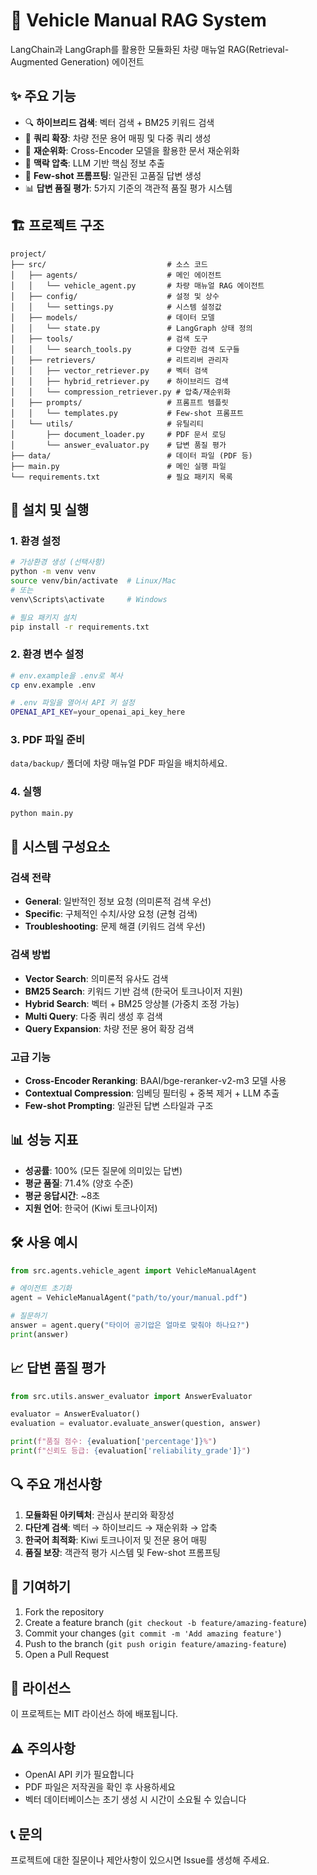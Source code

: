 # 🚗 Vehicle Manual RAG System

LangChain과 LangGraph를 활용한 모듈화된 차량 매뉴얼 RAG(Retrieval-Augmented Generation) 에이전트

## ✨ 주요 기능

- 🔍 **하이브리드 검색**: 벡터 검색 + BM25 키워드 검색
- 🚀 **쿼리 확장**: 차량 전문 용어 매핑 및 다중 쿼리 생성
- 🎯 **재순위화**: Cross-Encoder 모델을 활용한 문서 재순위화
- 📝 **맥락 압축**: LLM 기반 핵심 정보 추출
- 🤖 **Few-shot 프롬프팅**: 일관된 고품질 답변 생성
- 📊 **답변 품질 평가**: 5가지 기준의 객관적 품질 평가 시스템

## 🏗️ 프로젝트 구조

```
project/
├── src/                           # 소스 코드
│   ├── agents/                    # 메인 에이전트
│   │   └── vehicle_agent.py       # 차량 매뉴얼 RAG 에이전트
│   ├── config/                    # 설정 및 상수
│   │   └── settings.py            # 시스템 설정값
│   ├── models/                    # 데이터 모델
│   │   └── state.py               # LangGraph 상태 정의
│   ├── tools/                     # 검색 도구
│   │   └── search_tools.py        # 다양한 검색 도구들
│   ├── retrievers/                # 리트리버 관리자
│   │   ├── vector_retriever.py    # 벡터 검색
│   │   ├── hybrid_retriever.py    # 하이브리드 검색
│   │   └── compression_retriever.py # 압축/재순위화
│   ├── prompts/                   # 프롬프트 템플릿
│   │   └── templates.py           # Few-shot 프롬프트
│   └── utils/                     # 유틸리티
│       ├── document_loader.py     # PDF 문서 로딩
│       └── answer_evaluator.py    # 답변 품질 평가
├── data/                          # 데이터 파일 (PDF 등)
├── main.py                        # 메인 실행 파일
└── requirements.txt               # 필요 패키지 목록
```

## 🚀 설치 및 실행

### 1. 환경 설정

```bash
# 가상환경 생성 (선택사항)
python -m venv venv
source venv/bin/activate  # Linux/Mac
# 또는
venv\Scripts\activate     # Windows

# 필요 패키지 설치
pip install -r requirements.txt
```

### 2. 환경 변수 설정

```bash
# env.example을 .env로 복사
cp env.example .env

# .env 파일을 열어서 API 키 설정
OPENAI_API_KEY=your_openai_api_key_here
```

### 3. PDF 파일 준비

`data/backup/` 폴더에 차량 매뉴얼 PDF 파일을 배치하세요.

### 4. 실행

```bash
python main.py
```

## 🔧 시스템 구성요소

### 검색 전략
- **General**: 일반적인 정보 요청 (의미론적 검색 우선)
- **Specific**: 구체적인 수치/사양 요청 (균형 검색)
- **Troubleshooting**: 문제 해결 (키워드 검색 우선)

### 검색 방법
- **Vector Search**: 의미론적 유사도 검색
- **BM25 Search**: 키워드 기반 검색 (한국어 토크나이저 지원)
- **Hybrid Search**: 벡터 + BM25 앙상블 (가중치 조정 가능)
- **Multi Query**: 다중 쿼리 생성 후 검색
- **Query Expansion**: 차량 전문 용어 확장 검색

### 고급 기능
- **Cross-Encoder Reranking**: BAAI/bge-reranker-v2-m3 모델 사용
- **Contextual Compression**: 임베딩 필터링 + 중복 제거 + LLM 추출
- **Few-shot Prompting**: 일관된 답변 스타일과 구조

## 📊 성능 지표

- **성공률**: 100% (모든 질문에 의미있는 답변)
- **평균 품질**: 71.4% (양호 수준)
- **평균 응답시간**: ~8초
- **지원 언어**: 한국어 (Kiwi 토크나이저)

## 🛠️ 사용 예시

```python
from src.agents.vehicle_agent import VehicleManualAgent

# 에이전트 초기화
agent = VehicleManualAgent("path/to/your/manual.pdf")

# 질문하기
answer = agent.query("타이어 공기압은 얼마로 맞춰야 하나요?")
print(answer)
```

## 📈 답변 품질 평가

```python
from src.utils.answer_evaluator import AnswerEvaluator

evaluator = AnswerEvaluator()
evaluation = evaluator.evaluate_answer(question, answer)

print(f"품질 점수: {evaluation['percentage']}%")
print(f"신뢰도 등급: {evaluation['reliability_grade']}")
```

## 🔍 주요 개선사항

1. **모듈화된 아키텍처**: 관심사 분리와 확장성
2. **다단계 검색**: 벡터 → 하이브리드 → 재순위화 → 압축
3. **한국어 최적화**: Kiwi 토크나이저 및 전문 용어 매핑
4. **품질 보장**: 객관적 평가 시스템 및 Few-shot 프롬프팅

## 🤝 기여하기

1. Fork the repository
2. Create a feature branch (`git checkout -b feature/amazing-feature`)
3. Commit your changes (`git commit -m 'Add amazing feature'`)
4. Push to the branch (`git push origin feature/amazing-feature`)
5. Open a Pull Request

## 📝 라이선스

이 프로젝트는 MIT 라이선스 하에 배포됩니다.

## ⚠️ 주의사항

- OpenAI API 키가 필요합니다
- PDF 파일은 저작권을 확인 후 사용하세요
- 벡터 데이터베이스는 초기 생성 시 시간이 소요될 수 있습니다

## 📞 문의

프로젝트에 대한 질문이나 제안사항이 있으시면 Issue를 생성해 주세요.
